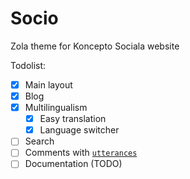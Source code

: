 # Socio

Zola theme for Koncepto Sociala website

Todolist:
- [x] Main layout
- [x] Blog
- [x] Multilingualism
    - [x] Easy translation
    - [x] Language switcher
- [ ] Search
- [ ] Comments with [`utterances`](https://utteranc.es/)
- [ ] Documentation (TODO)